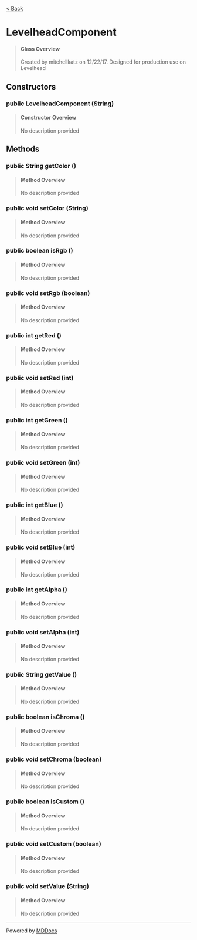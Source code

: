 [< Back](..)
# LevelheadComponent #
>#### Class Overview ####
>Created by mitchellkatz on 12/22/17. Designed for production use on Levelhead
## Constructors ##
### public LevelheadComponent (String) ###
>#### Constructor Overview ####
>No description provided
>
## Methods ##
### public String getColor () ###
>#### Method Overview ####
>No description provided
>
### public void setColor (String) ###
>#### Method Overview ####
>No description provided
>
### public boolean isRgb () ###
>#### Method Overview ####
>No description provided
>
### public void setRgb (boolean) ###
>#### Method Overview ####
>No description provided
>
### public int getRed () ###
>#### Method Overview ####
>No description provided
>
### public void setRed (int) ###
>#### Method Overview ####
>No description provided
>
### public int getGreen () ###
>#### Method Overview ####
>No description provided
>
### public void setGreen (int) ###
>#### Method Overview ####
>No description provided
>
### public int getBlue () ###
>#### Method Overview ####
>No description provided
>
### public void setBlue (int) ###
>#### Method Overview ####
>No description provided
>
### public int getAlpha () ###
>#### Method Overview ####
>No description provided
>
### public void setAlpha (int) ###
>#### Method Overview ####
>No description provided
>
### public String getValue () ###
>#### Method Overview ####
>No description provided
>
### public boolean isChroma () ###
>#### Method Overview ####
>No description provided
>
### public void setChroma (boolean) ###
>#### Method Overview ####
>No description provided
>
### public boolean isCustom () ###
>#### Method Overview ####
>No description provided
>
### public void setCustom (boolean) ###
>#### Method Overview ####
>No description provided
>
### public void setValue (String) ###
>#### Method Overview ####
>No description provided
>

---
Powered by [MDDocs](https://github.com/VRCube/MDDocs)